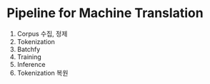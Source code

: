 # Pipeline for Machine Translation

1. Corpus 수집, 정제
1. Tokenization
1. Batchfy
1. Training
1. Inference
1. Tokenization 복원
